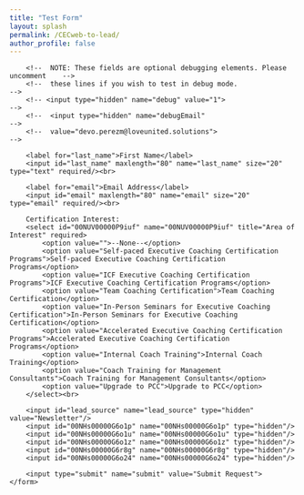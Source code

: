 ```yaml
---
title: "Test Form"
layout: splash
permalink: /CECweb-to-lead/
author_profile: false
---
```


<!--  NOTE: Please add the following <META> element to your page <HEAD>.      -->
<!--  If necessary, please modify the charset parameter to specify the        -->
<!--  character set of your HTML page.                                        -->
<META HTTP-EQUIV="Content-type" CONTENT="text/html; charset=UTF-8">

<!-- Success message (initially hidden) -->
<div id="successMessage" style="display: none; background-color: #d4edda; color: #155724; padding: 20px; border-radius: 8px; border: 1px solid #c3e6cb; margin-bottom: 20px;">
    <h3 style="margin-top: 0; color: #155724;">Thank You!</h3>
    <p>Your information has been successfully submitted. We'll be in touch with you soon about your certification interest.</p>
    <button onclick="resetForm()" style="margin-top: 10px; padding: 8px 16px; background: #28a745; color: white; border: none; border-radius: 4px; cursor: pointer;">Submit Another Request</button>
</div>

<!--  NOTE: Please add the following <FORM> element to your page.             -->
<div id="formContent">
    <form id="webToLeadForm" action="https://test.salesforce.com/servlet/servlet.WebToLead?encoding=UTF-8&orgId=00DRt00000GxBuM" method="POST">
        <input type="hidden" name="oid" value="00DRt00000GxBuM">
        <input type="hidden" name="retURL" id="dynamicRetURL" value="">
        
        <!--  NOTE: These fields are optional debugging elements. Please uncomment    -->
        <!--  these lines if you wish to test in debug mode.                          -->
        <!-- <input type="hidden" name="debug" value="1">                               -->
        <!--  <input type="hidden" name="debugEmail"                                  -->
        <!--  value="devo.perezm@loveunited.solutions">                               -->
        
        <label for="last_name">First Name</label>
        <input id="last_name" maxlength="80" name="last_name" size="20" type="text" required/><br>
        
        <label for="email">Email Address</label>
        <input id="email" maxlength="80" name="email" size="20" type="email" required/><br>
        
        Certification Interest:
        <select id="00NUV00000P9iuf" name="00NUV00000P9iuf" title="Area of Interest" required>
            <option value="">--None--</option>
            <option value="Self-paced Executive Coaching Certification Programs">Self-paced Executive Coaching Certification Programs</option>
            <option value="ICF Executive Coaching Certification Programs">ICF Executive Coaching Certification Programs</option>
            <option value="Team Coaching Certification">Team Coaching Certification</option>
            <option value="In-Person Seminars for Executive Coaching Certification">In-Person Seminars for Executive Coaching Certification</option>
            <option value="Accelerated Executive Coaching Certification Programs">Accelerated Executive Coaching Certification Programs</option>
            <option value="Internal Coach Training">Internal Coach Training</option>
            <option value="Coach Training for Management Consultants">Coach Training for Management Consultants</option>
            <option value="Upgrade to PCC">Upgrade to PCC</option>
        </select><br>
        
        <input id="lead_source" name="lead_source" type="hidden" value="Newsletter"/>
        <input id="00NHs00000G6o1p" name="00NHs00000G6o1p" type="hidden"/>
        <input id="00NHs00000G6o1u" name="00NHs00000G6o1u" type="hidden"/>
        <input id="00NHs00000G6o1z" name="00NHs00000G6o1z" type="hidden"/>
        <input id="00NHs00000G6r8g" name="00NHs00000G6r8g" type="hidden"/>
        <input id="00NHs00000G6o24" name="00NHs00000G6o24" type="hidden"/>
        
        <input type="submit" name="submit" value="Submit Request">
    </form>
</div>

<script>
// Function to set dynamic return URL
function setDynamicReturnURL() {
    try {
        // Get current page URL without any existing parameters
        const currentUrl = window.location.protocol + '//' + window.location.host + window.location.pathname;
        
        // Add success parameter
        const returnUrl = currentUrl + '?success=true';
        
        // Set the return URL in the hidden field
        const retUrlField = document.getElementById('dynamicRetURL');
        if (retUrlField) {
            retUrlField.value = returnUrl;
        }
    } catch (error) {
        console.log('Error setting return URL:', error);
    }
}

// Check if success parameter is in URL
function checkForSuccess() {
    try {
        // Check for success parameter in URL
        const urlParams = new URLSearchParams(window.location.search);
        const success = urlParams.get('success');
        
        if (success === 'true') {
            // Show success message and hide form
            document.getElementById('successMessage').style.display = 'block';
            document.getElementById('formContent').style.display = 'none';
            
            // Clean up URL (remove success parameter)
            if (window.history && window.history.replaceState) {
                const newUrl = window.location.protocol + "//" + window.location.host + window.location.pathname;
                window.history.replaceState({path: newUrl}, '', newUrl);
            }
        }
    } catch (error) {
        console.log('Error checking for success parameter:', error);
    }
}

// Function to reset form and show it again
function resetForm() {
    document.getElementById('successMessage').style.display = 'none';
    document.getElementById('formContent').style.display = 'block';
    
    // Clear form fields
    document.getElementById('webToLeadForm').reset();
    
    // Reset the return URL
    setDynamicReturnURL();
}

// Initialize when page loads
window.addEventListener('load', function() {
    setDynamicReturnURL();
    checkForSuccess();
});

// Set return URL right before form submission
document.addEventListener('DOMContentLoaded', function() {
    const form = document.getElementById('webToLeadForm');
    if (form) {
        form.addEventListener('submit', function() {
            setDynamicReturnURL();
        });
    }
});

// Backup: Set return URL immediately when script runs
setDynamicReturnURL();
</script>
